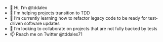 - 👋 Hi, I’m @tddalex
- 👀 I'm helping projects transition to TDD 
- 🌱 I’m currently learning how to refactor legacy code to be ready for test-driven software updates
- 💞️ I’m looking to collaborate on projects that are not fully backed by tests
- 📫 Reach me on Twitter @tddalex71

<!---
tddalex/tddalex is a ✨ special ✨ repository because its `README.md` (this file) appears on your GitHub profile.
You can click the Preview link to take a look at your changes.
--->
